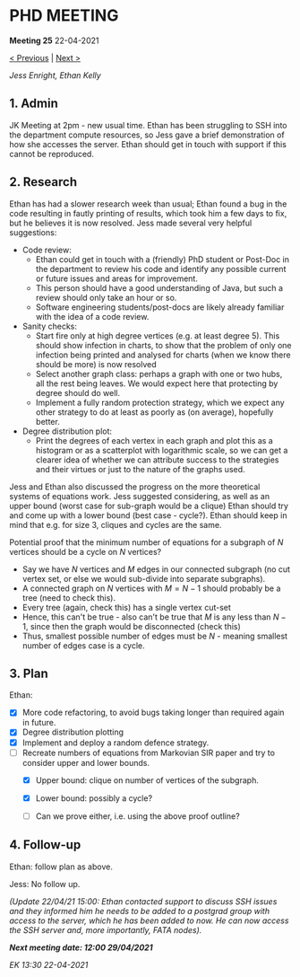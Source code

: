# PHD MEETING

__Meeting 25__
22-04-2021

[< Previous](../04-21/24_15-04-21.md) | [Next >](../04-21/26_29-04-21.md)

_Jess Enright,_
_Ethan Kelly_


## 1. Admin

JK Meeting at 2pm - new usual time. Ethan has been struggling to SSH into the department compute resources, so Jess gave a brief demonstration of how she accesses the server. Ethan should get in touch with support if this cannot be reproduced.


## 2. Research

Ethan has had a slower research week than usual; Ethan found a bug in the code resulting in fautly printing of results, which took him a few days to fix, but he believes it is now resolved. Jess made several very helpful suggestions:
- Code review:
	-  Ethan could get in touch with a (friendly) PhD student or Post-Doc in the department to review his code and identify any possible current or future issues and areas for improvement. 
	-  This person should have a good understanding of Java, but such a review should only take an hour or so.
	-  Software engineering students/post-docs are likely already familiar with the idea of a code review.
- Sanity checks:
	- Start fire only at high degree vertices (e.g. at least degree 5). This should show infection in charts, to show that the problem of only one infection being printed and analysed for charts (when we know there should be more) is now resolved
	- Select another graph class: perhaps a graph with one or two hubs, all the rest being leaves. We would expect here that protecting by degree should do well.
	- Implement a fully random protection strategy, which we expect any other strategy to do at least as poorly as (on average), hopefully better.
- Degree distribution plot:
	- Print the degrees of each vertex in each graph and plot this as a histogram or as a scatterplot with logarithmic scale, so we can get a clearer idea of whether we can attribute success to the strategies and their virtues or just to the nature of the graphs used.

Jess and Ethan also discussed the progress on the more theoretical systems of equations work. Jess suggested considering, as well as an upper bound (worst case for sub-graph would be a clique) Ethan should try and come up with a lower bound (best case - cycle?). Ethan should keep in mind that e.g. for size 3, cliques and cycles are the same. 

Potential proof that the minimum number of equations for a subgraph of $N$ vertices should be a cycle on $N$ vertices?
- Say we have $N$ vertices and $M$ edges in our connected subgraph (no cut vertex set, or else we would sub-divide into separate subgraphs).
- A connected graph on $N$ vertices with $M=N-1$ should probably be a tree (need to check this).
- Every tree (again, check this) has a single vertex cut-set
- Hence, this can't be true - also can't be true that $M$ is any less than $N-1$, since then the graph would be disconnected (check this)
- Thus, smallest possible number of edges must be $N$ - meaning smallest number of edges case is a cycle.



## 3. Plan

Ethan:
- [X] More code refactoring, to avoid bugs taking longer than required again in future.
- [X] Degree distribution plotting
- [X] Implement and deploy a random defence strategy.
- [ ] Recreate numbers of equations from Markovian SIR paper and try to consider upper and lower bounds.
	- [X] Upper bound: clique on number of vertices of the subgraph.
	- [X] Lower bound: possibly a cycle?
	- [ ] Can we prove either, i.e. using the above proof outline?


## 4. Follow-up

Ethan: follow plan as above.

Jess: No follow up.

_(Update 22/04/21 15:00: Ethan contacted support to discuss SSH issues and they informed him he needs to be added to a postgrad group with access to the server, which he has been added to now. He can now access the SSH server and, more importantly, FATA nodes)._


**_Next meeting date: 12:00 29/04/2021_**



_EK 13:30 22-04-2021_
